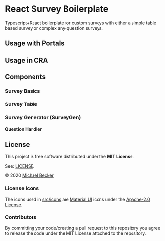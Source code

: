 # React Survey Boilerplate

Typescript+React boilerplate for custom surveys with either a simple table based survey or complex any-question surveys.

## Usage with Portals

## Usage in CRA

## Components

### Survey Basics

### Survey Table

### Survey Generator (SurveyGen)

#### Question Handler

## License

This project is free software distributed under the **MIT License**.

See: [LICENSE](https://github.com/elbakerino/react-survey-boilerplate/blob/master/LICENSE).

© 2020 [Michael Becker](https://mlbr.xyz)

### License Icons

The icons used in [src/icons](./src/icons) are [Material UI](https://material.io/icons/) icons under the [Apache-2.0 License](https://github.com/google/material-design-icons/blob/master/LICENSE). 

### Contributors

By committing your code/creating a pull request to this repository you agree to release the code under the MIT License attached to the repository.
